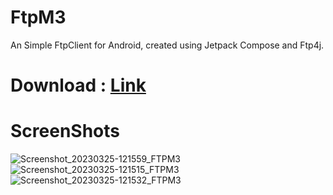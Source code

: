 # FtpM3
An Simple FtpClient for Android, created using Jetpack Compose and Ftp4j.

# Download : [Link](https://drive.google.com/file/d/1eQ6MssT-WpfwgJ4Up-oEctHAetuSSYwz/view?usp=sharing)

# ScreenShots
![Screenshot_20230325-121559_FTPM3](https://user-images.githubusercontent.com/88190547/227701722-c7706d15-83cf-4bae-94df-c228e08e682b.png)
![Screenshot_20230325-121515_FTPM3](https://user-images.githubusercontent.com/88190547/227701724-d7b08323-2275-4249-b772-be068d713a64.png)
![Screenshot_20230325-121532_FTPM3](https://user-images.githubusercontent.com/88190547/227701727-53d3da22-d3c7-43d9-b049-a44d552dfbc8.png)
